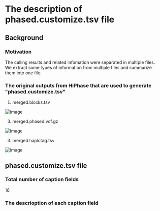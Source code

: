 # The description of phased.customize.tsv file
## Background
### Motivation
The calling results and related infomation were separated in multiple files. We extract some types of information from multiple files and summarize them into one file.

### The original outputs from HiPhase that are used to generate "phased.customize.tsv"
1. merged.blocks.tsv
   
![image](https://github.com/user-attachments/assets/79bd2c8b-72a5-4cdf-a98a-7a9474116db6)

3. merged.phased.vcf.gz
   
![image](https://github.com/user-attachments/assets/d17bd9ec-4a5a-4d82-b520-6a3c61424e97)


3. merged.haplotag.tsv

![image](https://github.com/user-attachments/assets/bd5bb94e-69f0-421a-a7c8-2c87d0accd1a)


## phased.customize.tsv file
### Total number of caption fields
16

### The descrioption of each caption field
